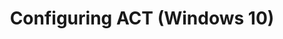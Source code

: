 ---
title: Configuring ACT (Windows 10)
description: This section provides information about setting up the Application Compatibility Toolkit (ACT) in your organization.
redirect_url: https://technet.microsoft.com/en-us/itpro/windows/deploy/manage-windows-upgrades-with-upgrade-analytics
---